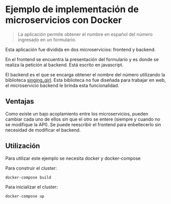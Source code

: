 # Ejemplo de implementación de microservicios con Docker

> La aplicación permite obtener el nombre en español del número ingresado
en un formulario.

Esta aplicación fue dividida en dos microservicios: frontend y backend.

En el frontend se encuentra la presentación del formulario y es donde se realiza
la petición al backend. Está escrito en javascript.

El backend es el que se encarga obtener el nombre del número utilizando la
biblioteca [singing_girl](https://github.com/joac/singing_girl). Esta biblioteca
no fue diseñada para trabajar en web, el microservicio backend le brinda esta
funcionalidad.


## Ventajas
Como existe un bajo acoplamiento entre los microservicios, pueden cambiar
cada uno de ellos sin que el otro se entere (siempre y cuando no se modifique la
API). Se puede reescribir el frontend para enbellecerlo sin necesidad de
modificar el backend.


## Utilización
Para utilizar este ejemplo se necesita docker y docker-compose

Para construir el cluster:

```bash
docker-compose build
```

Para inicializar el cluster:

```bash
docker-compose up
```